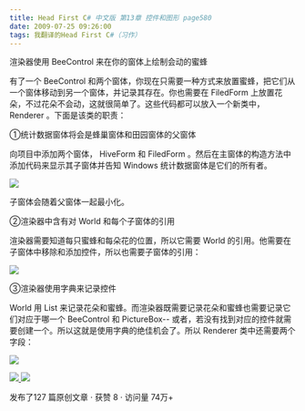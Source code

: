 ```yaml
---
title: Head First C# 中文版 第13章 控件和图形 page580
date: 2009-07-25 09:26:00
tags: 我翻译的Head First C#（习作）
---
```

渲染器使用  BeeControl  来在你的窗体上绘制会动的蜜蜂

  

有了一个  BeeControl  和两个窗体，你现在只需要一种方式来放置蜜蜂，把它们从一个窗体移动到另一个窗体，并记录其存在。你也需要在
FiledForm  上放置花朵，不过花朵不会动，这就很简单了。这些代码都可以放入一个新类中，  Renderer  。下面是该类的职责：

  

①统计数据窗体将会是蜂巢窗体和田园窗体的父窗体

  

向项目中添加两个窗体，  HiveForm  和  FiledForm  。然后在主窗体的构造方法中添加代码来显示其子窗体并告知  Windows
统计数据窗体是它们的所有者。

  

![](http://student.csdn.net/attachment/200907/25/39098_1248485216MEXM.jpg)

子窗体会随着父窗体一起最小化。

  

②渲染器中含有对  World  和每个子窗体的引用

  

渲染器需要知道每只蜜蜂和每朵花的位置，所以它需要  World  的引用。他需要在子窗体中移除和添加控件，所以也需要子窗体的引用：

  

![](http://student.csdn.net/attachment/200907/25/39098_1248485216bak2.jpg)

③渲染器使用字典来记录控件

  

World  用  List  来记录花朵和蜜蜂。而渲染器既需要记录花朵和蜜蜂也需要记录它们对应于哪一个  BeeControl  和
PictureBox--  或者，若没有找到对应的控件就需要创建一个。所以这就是使用字典的绝佳机会了。所以  Renderer  类中还需要两个字段：

  

![](http://student.csdn.net/attachment/200907/25/39098_1248485216YtIi.jpg)



[ ![](https://profile.csdnimg.cn/5/2/5/3_cuipengfei1)
![](https://g.csdnimg.cn/static/user-reg-year/1x/11.png)
](https://blog.csdn.net/cuipengfei1)



发布了127 篇原创文章  ·  获赞 8  ·  访问量 74万+

